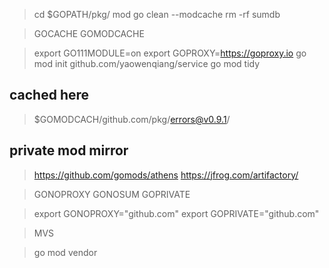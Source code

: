 > cd $GOPATH/pkg/
>  mod
> go clean --modcache
> rm -rf sumdb

> GOCACHE
> GOMODCACHE

> export GO111MODULE=on
> export GOPROXY=https://goproxy.io
> go mod init github.com/yaowenqiang/service
> go mod tidy

## cached here

> $GOMODCACH/github.com/pkg/errors@v0.9.1/

## private mod mirror

> https://github.com/gomods/athens
> https://jfrog.com/artifactory/

> GONOPROXY
> GONOSUM
> GOPRIVATE

> export GONOPROXY="github.com"
> export GOPRIVATE="github.com"

> MVS 

> go mod vendor
